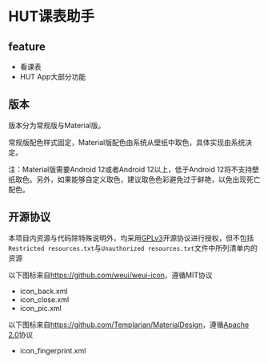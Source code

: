 # HUT课表助手

## feature

* 看课表
* HUT App大部分功能

## 版本

版本分为常规版与Material版。

常规版配色样式固定，Material版配色由系统从壁纸中取色，具体实现由系统决定。

注：Material版需要Android 12或者Android 12以上，低于Android 12将不支持壁纸取色。另外，如果能够自定义取色，建议取色色彩避免过于鲜艳，以免出现死亡配色。

## 开源协议

本项目内资源与代码除特殊说明外，均采用[GPLv3](https://www.gnu.org/licenses/gpl-3.0.en.html)开源协议进行授权，但不包括`Restricted resources.txt`与`Unauthorized resources.txt`文件中所列清单内的资源

以下图标来自<https://github.com/weui/weui-icon>，遵循MIT协议

* icon_back.xml
* icon_close.xml
* icon_pic.xml

以下图标来自<https://github.com/Templarian/MaterialDesign>，遵循[Apache 2.0](https://github.com/Templarian/MaterialDesign/blob/master/LICENSE)协议

* icon_fingerprint.xml
